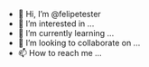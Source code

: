- 👋 Hi, I’m @felipetester
- 👀 I’m interested in ...
- 🌱 I’m currently learning ...
- 💞️ I’m looking to collaborate on ...
- 📫 How to reach me ...

<!---
felipetester/felipetester is a ✨ special ✨ repository because its `README.md` (this file) appears on your GitHub profile.
You can click the Preview link to take a look at your changes.
--->
